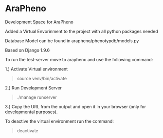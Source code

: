 # AraPheno
Development Space for AraPheno

Added a Virtual Envorinment to the project with all python packages needed

Database Model can be found in arapheno/phenotypdb/models.py

Based on Django 1.9.6

To run the test-server move to arapheno and use the following command:

1.) Activate Virtual environment

> source venv/bin/activate

2.) Run Development Server

> ./manage runserver

3.) Copy the URL from the output and open it in your browser (only for developmental purposes).

To deactive the virtual environment run the command:

> deactivate

